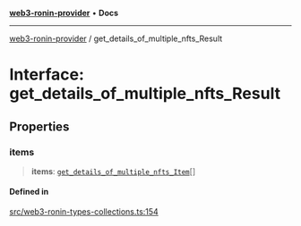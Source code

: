 [**web3-ronin-provider**](../README.md) • **Docs**

***

[web3-ronin-provider](../globals.md) / get\_details\_of\_multiple\_nfts\_Result

# Interface: get\_details\_of\_multiple\_nfts\_Result

## Properties

### items

> **items**: [`get_details_of_multiple_nfts_Item`](get_details_of_multiple_nfts_Item.md)[]

#### Defined in

[src/web3-ronin-types-collections.ts:154](https://github.com/chuacw/web3-ronin-provider/blob/3fc214e27766815592deb24c85c0a23477593bed/src/web3-ronin-types-collections.ts#L154)
